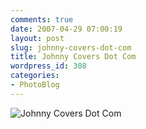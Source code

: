 ```yaml
---
comments: true
date: 2007-04-29 07:00:19
layout: post
slug: johnny-covers-dot-com
title: Johnny Covers Dot Com
wordpress_id: 308
categories:
- PhotoBlog
---
```


![Johnny Covers Dot Com](http://ryanfitzer.com/main/wp-content/uploads/2007/04/johnnycovers.jpg)
